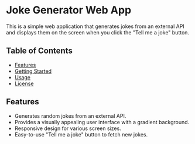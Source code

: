# Joke Generator Web App

This is a simple web application that generates jokes from an external API and displays them on the screen when you click the "Tell me a joke" button.

## Table of Contents
- [Features](#features)
- [Getting Started](#getting-started)
- [Usage](#usage)
- [License](#license)

## Features

- Generates random jokes from an external API.
- Provides a visually appealing user interface with a gradient background.
- Responsive design for various screen sizes.
- Easy-to-use "Tell me a joke" button to fetch new jokes.

